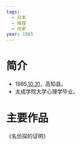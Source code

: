 ```yaml
---
tags:
  - 日本
  - 推理
  - 作家
year: 1985
---
```

# 简介

- 1985[.10.31](2024-10-31.md)，高知县。
- 太成学院大学心理学毕业。
# 主要作品

《名侦探的证明》